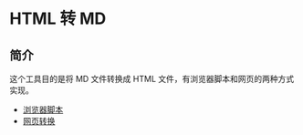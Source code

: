 # HTML 转 MD

## 简介

这个工具目的是将 MD 文件转换成 HTML 文件，有浏览器脚本和网页的两种方式实现。

- [浏览器脚本](./copy2md.js)
- [网页转换](./html2md.html)
